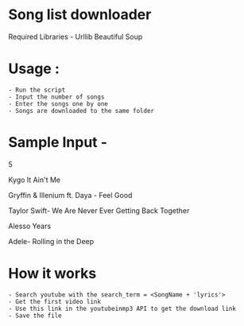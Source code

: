 # Song list downloader

Required Libraries - 
	Urllib
	Beautiful Soup

# Usage :
	- Run the script
	- Input the number of songs
	- Enter the songs one by one
	- Songs are downloaded to the same folder

# Sample Input - 

5

Kygo It Ain't Me 

Gryffin & Illenium ft. Daya - Feel Good

Taylor Swift- We Are Never Ever Getting Back Together

Alesso Years

Adele- Rolling in the Deep

# How it works
	- Search youtube with the search_term = <SongName + 'lyrics'>
	- Get the first video link
	- Use this link in the youtubeinmp3 API to get the download link
	- Save the file
